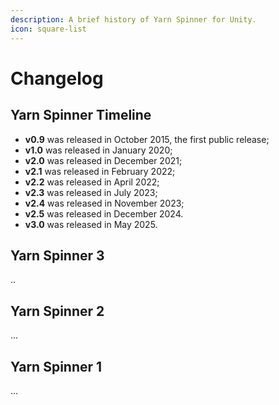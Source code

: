 ```yaml
---
description: A brief history of Yarn Spinner for Unity.
icon: square-list
---
```


# Changelog

## Yarn Spinner Timeline

* **v0.9** was released in October 2015, the first public release;
* **v1.0** was released in January 2020;
* **v2.0** was released in December 2021;
* **v2.1** was released in February 2022;
* **v2.2** was released in April 2022;
* **v2.3** was released in July 2023;
* **v2.4** was released in November 2023;
* **v2.5** was released in December 2024.
* **v3.0** was released in May 2025.

## Yarn Spinner 3

..

## Yarn Spinner 2

...

## Yarn Spinner 1

...

